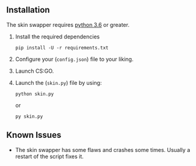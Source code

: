 ## Installation
The skin swapper requires [python 3.6](https://www.python.org/downloads/release/python-360/) or greater.

1. Install the required dependencies

    ```
    pip install -U -r requirements.txt
    ```
2. Configure your (`config.json`) file to your liking.

3. Launch CS:GO.

4. Launch the (`skin.py`) file by using:

    ```
    python skin.py
    ```
    or
    ```
    py skin.py
    ```
## Known Issues
  * The skin swapper has some flaws and crashes some times. Usually a restart of the script fixes it.

